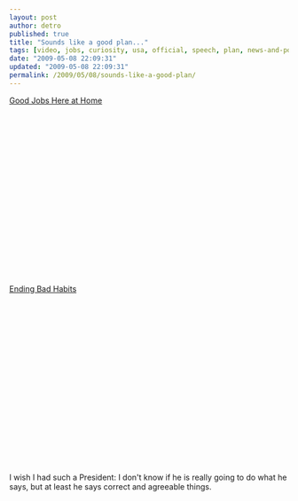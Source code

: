 ```yaml
---
layout: post
author: detro
published: true
title: "Sounds like a good plan..."
tags: [video, jobs, curiosity, usa, official, speech, plan, news-and-politics, president, economy, obama]
date: "2009-05-08 22:09:31"
updated: "2009-05-08 22:09:31"
permalink: /2009/05/08/sounds-like-a-good-plan/
---
```


<a href="http://www.whitehouse.gov/blog/09/05/04/Good-Jobs-Here-at-Home/">Good Jobs Here at Home</a>
<div align="center">
<object width="480" height="295"><param name="movie" value="http://www.youtube.com/v/wsc-npUcuC8&hl=en&fs=1&hd=1"></param><param name="allowFullScreen" value="true"></param><param name="allowscriptaccess" value="always"></param><embed src="http://www.youtube.com/v/wsc-npUcuC8&hl=en&fs=1&hd=1" type="application/x-shockwave-flash" allowscriptaccess="always" allowfullscreen="true" width="480" height="295"></embed></object>
</div>

<a href="http://www.whitehouse.gov/blog/Ending-Bad-Habits/">Ending Bad Habits</a>
<div align="center">
<object width="480" height="295"><param name="movie" value="http://www.youtube.com/v/Vk7x5_uGj_s&hl=en&fs=1&hd=1"></param><param name="allowFullScreen" value="true"></param><param name="allowscriptaccess" value="always"></param><embed src="http://www.youtube.com/v/Vk7x5_uGj_s&hl=en&fs=1&hd=1" type="application/x-shockwave-flash" allowscriptaccess="always" allowfullscreen="true" width="480" height="295"></embed></object>
</div>

I wish I had such a President: I don't know if he is really going to do what he says, but at least he says correct and agreeable things.
